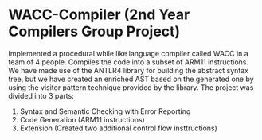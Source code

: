 # WACC-Compiler (2nd Year Compilers Group Project)

Implemented a procedural while like language compiler called WACC in a team of 4 people. 
Compiles the code into a subset of ARM11 instructions. We have made use of the ANTLR4 library for building the
abstract syntax tree, but we have created an enriched AST based on the generated one by using the visitor 
pattern technique provided by the library.
The project was divided into 3 parts:

1. Syntax and Semantic Checking with Error Reporting
2. Code Generation (ARM11 instructions)
3. Extension (Created two additional control flow insttructions)
